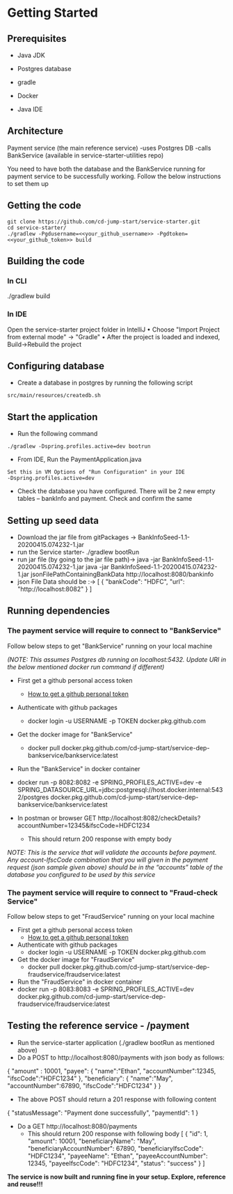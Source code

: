 # Getting Started
## Prerequisites
- Java JDK

- Postgres database

- gradle

- Docker

- Java IDE

## Architecture
Payment service (the main reference service)
-uses Postgres DB
-calls BankService (available in service-starter-utilities repo)
 
You need to have both the database and the BankService running for payment service to be successfully working. 
Follow the below instructions to set them up

## Getting the code
```
git clone https://github.com/cd-jump-start/service-starter.git
cd service-starter/
./gradlew -Pgdusername=<<your_github_username>> -Pgdtoken=<<your_github_token>> build
```

## Building the code
### In CLI
./gradlew build

### In IDE
Open the service-starter project folder in IntelliJ
•	Choose "Import Project from external mode" -> "Gradle"
•	After the project is loaded and indexed, Build->Rebuild the project

## Configuring database
- Create a database in postgres by running the following script
```
src/main/resources/createdb.sh
```
## Start the application
*  Run the following command
```
./gradlew -Dspring.profiles.active=dev bootrun
```
* From IDE, Run the PaymentApplication.java
```
Set this in VM Options of "Run Configuration" in your IDE
-Dspring.profiles.active=dev
```

* Check the database you have configured. There will be 2 new empty tables – bankInfo and payment. Check and confirm the same

## Setting up seed data
- Download the jar file from gitPackages -> BankInfoSeed-1.1-20200415.074232-1.jar
- run the Service starter- ./gradlew bootRun
- run jar file (by going to the jar file path)-> java -jar BankInfoSeed-1.1-20200415.074232-1.jar java -jar BankInfoSeed-1.1-20200415.074232-1.jar jsonFilePathContainingBankData http://localhost:8080/bankinfo
- json File Data should be :->
 [
   {
     "bankCode": "HDFC",
     "url": "http://localhost:8082"
   }
 ]  
  
## Running dependencies
### The payment service will require to connect to "BankService"
Follow below steps to get "BankService" running on your local machine 

 *(NOTE: This assumes Postgres db running on localhost:5432. Update URI in the below mentioned docker run command if different)*
- First get a github personal access token
  - [How to get a github personal token](https://help.github.com/en/github/authenticating-to-github/creating-a-personal-access-token-for-the-command-line)
- Authenticate with github packages
  - docker login -u USERNAME -p TOKEN docker.pkg.github.com
- Get the docker image for "BankService"
  - docker pull docker.pkg.github.com/cd-jump-start/service-dep-bankservice/bankservice:latest
 - Run the "BankService" in docker container
  - docker run  -p 8082:8082 -e SPRING_PROFILES_ACTIVE=dev -e SPRING_DATASOURCE_URL=jdbc:postgresql://host.docker.internal:5432/postgres docker.pkg.github.com/cd-jump-start/service-dep-bankservice/bankservice:latest

- In postman or browser GET http://localhost:8082/checkDetails?accountNumber=12345&ifscCode=HDFC1234
  - This should return 200 response with empty body

*NOTE: This is the service that will validate the accounts before payment. Any account-IfscCode combination that you will given in the payment request (json sample given above) should be in the “accounts” table of the database you configured to be used by this service*

### The payment service will require to connect to "Fraud-check Service"
Follow below steps to get "FraudService" running on your local machine 

- First get a github personal access token
  - [How to get a github personal token](https://help.github.com/en/github/authenticating-to-github/creating-a-personal-access-token-for-the-command-line)
- Authenticate with github packages
  - docker login -u USERNAME -p TOKEN docker.pkg.github.com
- Get the docker image for "FraudService"
  - docker pull docker.pkg.github.com/cd-jump-start/service-dep-fraudservice/fraudservice:latest
 - Run the "FraudService" in docker container
  - docker run -p 8083:8083 -e SPRING_PROFILES_ACTIVE=dev docker.pkg.github.com/cd-jump-start/service-dep-fraudservice/fraudservice:latest


## Testing the reference service - /payment 
- Run the service-starter application (./gradlew bootRun as mentioned above) 
- Do a POST to http://localhost:8080/payments with json body as follows:

{
	"amount" : 10001,
	"payee": {
		"name":"Ethan",
		"accountNumber":12345,
		"ifscCode":"HDFC1234"
	},
	"beneficiary": {
		"name":"May",
		"accountNumber":67890,
		"ifscCode":"HDFC1234"
	}
}

  - The above POST should return a 201 response with following content

{
    "statusMessage": "Payment done successfully",
    "paymentId": 1
}

- Do a GET http://localhost:8080/payments
  - This should return 200 response with following body
  [
    {
        "id": 1,
        "amount": 10001,
        "beneficiaryName": "May",
        "beneficiaryAccountNumber": 67890,
        "beneficiaryIfscCode": "HDFC1234",
        "payeeName": "Ethan",
        "payeeAccountNumber": 12345,
        "payeeIfscCode": "HDFC1234",
        "status": "success"
    }
]

**The service is now built and running fine in your setup. Explore, reference and reuse!!!**


 


